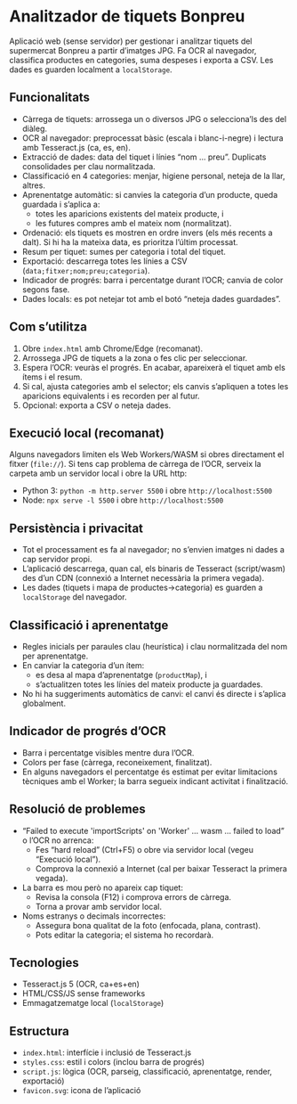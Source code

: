 Analitzador de tiquets Bonpreu
==============================

Aplicació web (sense servidor) per gestionar i analitzar tiquets del supermercat Bonpreu a partir d’imatges JPG. Fa OCR al navegador, classifica productes en categories, suma despeses i exporta a CSV. Les dades es guarden localment a `localStorage`.

Funcionalitats
--------------

- Càrrega de tiquets: arrossega un o diversos JPG o selecciona’ls des del diàleg.
- OCR al navegador: preprocessat bàsic (escala i blanc-i-negre) i lectura amb Tesseract.js (ca, es, en).
- Extracció de dades: data del tiquet i línies “nom … preu”. Duplicats consolidades per clau normalitzada.
- Classificació en 4 categories: menjar, higiene personal, neteja de la llar, altres.
- Aprenentatge automàtic: si canvies la categoria d’un producte, queda guardada i s’aplica a:
  - totes les aparicions existents del mateix producte, i
  - les futures compres amb el mateix nom (normalitzat).
- Ordenació: els tiquets es mostren en ordre invers (els més recents a dalt). Si hi ha la mateixa data, es prioritza l’últim processat.
- Resum per tiquet: sumes per categoria i total del tiquet.
- Exportació: descarrega totes les línies a CSV (`data;fitxer;nom;preu;categoria`).
- Indicador de progrés: barra i percentatge durant l’OCR; canvia de color segons fase.
- Dades locals: es pot netejar tot amb el botó “neteja dades guardades”.

Com s’utilitza
--------------

1. Obre `index.html` amb Chrome/Edge (recomanat).
2. Arrossega JPG de tiquets a la zona o fes clic per seleccionar.
3. Espera l’OCR: veuràs el progrés. En acabar, apareixerà el tiquet amb els ítems i el resum.
4. Si cal, ajusta categories amb el selector; els canvis s’apliquen a totes les aparicions equivalents i es recorden per al futur.
5. Opcional: exporta a CSV o neteja dades.

Execució local (recomanat)
--------------------------

Alguns navegadors limiten els Web Workers/WASM si obres directament el fitxer (`file://`). Si tens cap problema de càrrega de l’OCR, serveix la carpeta amb un servidor local i obre la URL http:

- Python 3: `python -m http.server 5500` i obre `http://localhost:5500`
- Node: `npx serve -l 5500` i obre `http://localhost:5500`

Persistència i privacitat
-------------------------

- Tot el processament es fa al navegador; no s’envien imatges ni dades a cap servidor propi.
- L’aplicació descarrega, quan cal, els binaris de Tesseract (script/wasm) des d’un CDN (connexió a Internet necessària la primera vegada).
- Les dades (tiquets i mapa de productes→categoria) es guarden a `localStorage` del navegador.

Classificació i aprenentatge
----------------------------

- Regles inicials per paraules clau (heurística) i clau normalitzada del nom per aprenentatge.
- En canviar la categoria d’un ítem:
  - es desa al mapa d’aprenentatge (`productMap`), i
  - s’actualitzen totes les línies del mateix producte ja guardades.
- No hi ha suggeriments automàtics de canvi: el canvi és directe i s’aplica globalment.

Indicador de progrés d’OCR
--------------------------

- Barra i percentatge visibles mentre dura l’OCR.
- Colors per fase (càrrega, reconeixement, finalitzat).
- En alguns navegadors el percentatge és estimat per evitar limitacions tècniques amb el Worker; la barra segueix indicant activitat i finalització.

Resolució de problemes
----------------------

- “Failed to execute 'importScripts' on 'Worker' … wasm … failed to load” o l’OCR no arrenca:
  - Fes “hard reload” (Ctrl+F5) o obre via servidor local (vegeu “Execució local”).
  - Comprova la connexió a Internet (cal per baixar Tesseract la primera vegada).
- La barra es mou però no apareix cap tiquet:
  - Revisa la consola (F12) i comprova errors de càrrega.
  - Torna a provar amb servidor local.
- Noms estranys o decimals incorrectes:
  - Assegura bona qualitat de la foto (enfocada, plana, contrast).
  - Pots editar la categoria; el sistema ho recordarà.

Tecnologies
-----------

- Tesseract.js 5 (OCR, ca+es+en)
- HTML/CSS/JS sense frameworks
- Emmagatzematge local (`localStorage`)

Estructura
----------

- `index.html`: interfície i inclusió de Tesseract.js
- `styles.css`: estil i colors (inclou barra de progrés)
- `script.js`: lògica (OCR, parseig, classificació, aprenentatge, render, exportació)
- `favicon.svg`: icona de l’aplicació
